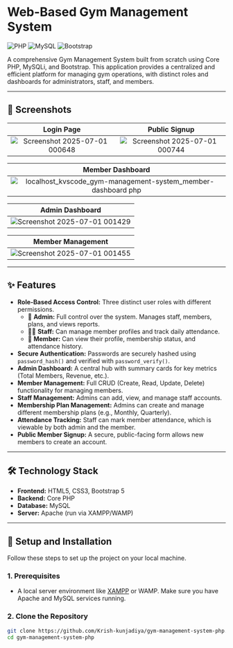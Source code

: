 # Web-Based Gym Management System

![PHP](https://img.shields.io/badge/PHP-777BB4?style=for-the-badge&logo=php&logoColor=white)
![MySQL](https://img.shields.io/badge/MySQL-4479A1?style=for-the-badge&logo=mysql&logoColor=white)
![Bootstrap](https://img.shields.io/badge/Bootstrap-7952B3?style=for-the-badge&logo=bootstrap&logoColor=white)

A comprehensive Gym Management System built from scratch using Core PHP, MySQLi, and Bootstrap. This application provides a centralized and efficient platform for managing gym operations, with distinct roles and dashboards for administrators, staff, and members.

---

## 📸 Screenshots

| Login Page |  Public Signup |
| :---: | :---: |
| ![Screenshot 2025-07-01 000648](https://github.com/user-attachments/assets/c2b6cb06-adbe-4ed3-8470-809e443bfccf) | ![Screenshot 2025-07-01 000744](https://github.com/user-attachments/assets/46aebee5-4cfc-4911-b3d7-5fafd8bce5ee) |

| Member Dashboard | 
| :---: |
| ![localhost_kvscode_gym-management-system_member-dashboard php](https://github.com/user-attachments/assets/23f8a22a-5871-47ed-ac6e-0628c9cabe8d) |

| Admin Dashboard |
| :---: |
| ![Screenshot 2025-07-01 001429](https://github.com/user-attachments/assets/8f2de4e2-38dc-4cdb-a164-4138fa4bdb50) |

| Member Management |
| :---: |
| ![Screenshot 2025-07-01 001455](https://github.com/user-attachments/assets/e374ab8b-7a8d-4145-8005-cdfc5b54c42b) |
---

## ✨ Features

-   **Role-Based Access Control:** Three distinct user roles with different permissions.
    -   👤 **Admin:** Full control over the system. Manages staff, members, plans, and views reports.
    -   👨‍💼 **Staff:** Can manage member profiles and track daily attendance.
    -   💪 **Member:** Can view their profile, membership status, and attendance history.
-   **Secure Authentication:** Passwords are securely hashed using `password_hash()` and verified with `password_verify()`.
-   **Admin Dashboard:** A central hub with summary cards for key metrics (Total Members, Revenue, etc.).
-   **Member Management:** Full CRUD (Create, Read, Update, Delete) functionality for managing members.
-   **Staff Management:** Admins can add, view, and manage staff accounts.
-   **Membership Plan Management:** Admins can create and manage different membership plans (e.g., Monthly, Quarterly).
-   **Attendance Tracking:** Staff can mark member attendance, which is viewable by both admin and the member.
-   **Public Member Signup:** A secure, public-facing form allows new members to create an account.

---

## 🛠️ Technology Stack

-   **Frontend:** HTML5, CSS3, Bootstrap 5
-   **Backend:** Core PHP
-   **Database:** MySQL
-   **Server:** Apache (run via XAMPP/WAMP)

---

## 🚀 Setup and Installation

Follow these steps to set up the project on your local machine.

### 1. Prerequisites
-   A local server environment like [XAMPP](https://www.apachefriends.org/index.html) or WAMP. Make sure you have Apache and MySQL services running.

### 2. Clone the Repository
```bash
git clone https://github.com/Krish-kunjadiya/gym-management-system-php.git
cd gym-management-system-php
```

